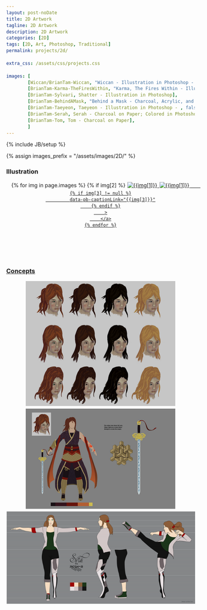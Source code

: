 ```yaml
---
layout: post-noDate
title: 2D Artwork
tagline: 2D Artwork
description: 2D Artwork
categories: [2D]
tags: [2D, Art, Photoshop, Traditional]
permalink: projects/2d/

extra_css: /assets/css/projects.css

images: [
		[Wiccan/BrianTam-Wiccan, "Wiccan - Illustration in Photoshop - 6 hours, Work In Progress", true, "Breakdown[/projects/2d/Wiccan]"],
		[BrianTam-Karma-TheFiresWithin, "Karma, The Fires Within - Illustration in Photoshop"],
		[BrianTam-Sylvari, Shatter - Illustration in Photoshop],
		[BrianTam-BehindAMask, "Behind a Mask - Charcoal, Acrylic, and Newspaper on Canvas"],
		[BrianTam-Taeyeon, Taeyeon - Illustration in Photoshop - , false, "Breakdown[/projects/2d/Taeyeon]"],
		[BrianTam-Serah, Serah - Charcoal on Paper; Colored in Photoshop],
		[BrianTam-Tom, Tom - Charcoal on Paper],
		]
---
```

{% include JB/setup %}

{% assign images_prefix = "/assets/images/2D/" %}

<h3>Illustration</h3>

<div class="projects-grid" id="slideshow" style="text-align: center;">
    {% for img in page.images %}
    	{% if img[2] %}
    		<a href="{{images_prefix}}{{img[0]}}.png" class="project-container">
            <img src="{{images_prefix}}{{img[0]}}-tn.png" class="img-responsive" alt="{{img[1]}}" style="margin: 1px; margin-bottom: 3px"
    	{% else %}
        <a href="{{images_prefix}}{{img[0]}}.jpg" class="project-container">
            <img src="{{images_prefix}}{{img[0]}}-tn.jpg" class="img-responsive" alt="{{img[1]}}" style="margin: 1px; margin-bottom: 3px"
        {% endif %}
        
        {% if img[3] != null %}
        	 data-pb-captionLink="{{img[3]}}"
        {% endif %}
        >
        </a>
    {% endfor %}
</div>

<script>
    $('#slideshow').photobox('a', {history:false, time:0, counter:false});
</script>

<br><br><br><br>


<h3>Concepts</h3>
<div class="projects-grid" style="text-align: center;">

<a href="/projects/3d/zhufeitian/#concepts" class="project-container">
    <img src="/assets/images/CS/concept/hairstyles-tn.png" class="img-responsive" style="margin: 1px; margin-bottom: 3px">
    <img src="/assets/images/CS/concept/concept-v5-tn.png" class="img-responsive" style="margin: 1px; margin-bottom: 3px">
</a>

<a href="/projects/3d/siristi" class="project-container">
    <img src="/assets/images/Siristi/siristi-01concept-tn.png" class="img-responsive" style="margin: 1px; margin-bottom: 3px">
</a>

</div>
